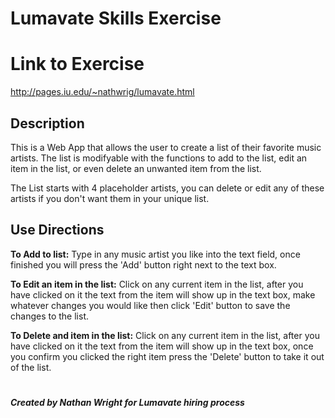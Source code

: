 # Lumavate Skills Exercise

# Link to Exercise
http://pages.iu.edu/~nathwrig/lumavate.html

## Description
This is a Web App that allows the user to create a list of their favorite music artists. The list is modifyable with the functions to add to the list, edit an item in the list, or even delete an unwanted item from the list.

The List starts with 4 placeholder artists, you can delete or edit any of these artists if you don't want them in your unique list.

## Use Directions
**To Add to list:** Type in any music artist you like into the text field, once finished you will press the 'Add' button right next to the text box.

**To Edit an item in the list:** Click on any current item in the list, after you have clicked on it the text from the item will show up in the text box, make whatever changes you would like then click 'Edit' button to save the changes to the list.

**To Delete and item in the list:** Click on any current item in the list, after you have clicked on it the text from the item will show up in the text box, once you confirm you clicked the right item press the 'Delete' button to take it out of the list.

#

##### Created by Nathan Wright for Lumavate hiring process

